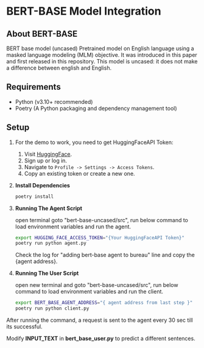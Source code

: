 # BERT-BASE Model Integration

## **About BERT-BASE**

BERT base model (uncased) Pretrained model on English language using a masked language modeling (MLM) objective. It was introduced in this paper and first released in this repository. This model is uncased: it does not make a difference between english and English.

## Requirements

- Python (v3.10+ recommended)
- Poetry (A Python packaging and dependency management tool)

## Setup

1. For the demo to work, you need to get HuggingFaceAPI Token:

    1. Visit [HuggingFace](https://huggingface.co/).
    2. Sign up or log in.
    3. Navigate to `Profile -> Settings -> Access Tokens`.
    4. Copy an existing token or create a new one.

2. **Install Dependencies**

    ```bash
    poetry install
    ```

3.  **Running The Agent Script**

    open terminal goto "bert-base-uncased/src",
    run below command to load environment variables and run the agent.

    ```bash
    export HUGGING_FACE_ACCESS_TOKEN="{Your HuggingFaceAPI Token}"
    poetry run python agent.py
    ```

    Check the log for "adding bert-base agent to bureau" line and copy the {agent address}.

4.  **Running The User Script**

    open new terminal and goto "bert-base-uncased/src",
    run below command to load environment variables and run the client.

    ```bash
    export BERT_BASE_AGENT_ADDRESS="{ agent address from last step }"
    poetry run python client.py
    ```

After running the command, a request is sent to the agent every 30 sec till its successful.

Modify **INPUT_TEXT** in **bert_base_user.py** to predict a different sentences.